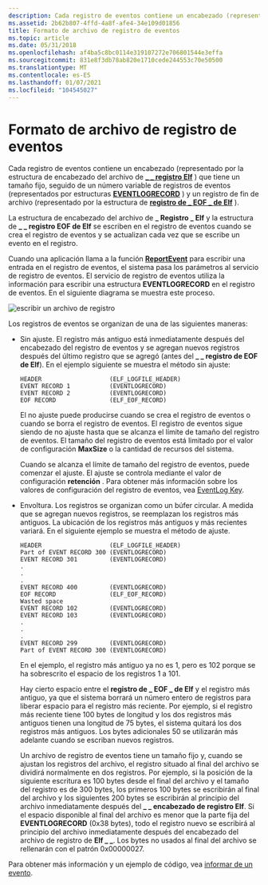 ```yaml
---
description: Cada registro de eventos contiene un encabezado (representado por la estructura de encabezado del archivo de \_ registro Elf \_ ) que tiene un tamaño fijo, seguido de un número variable de registros de eventos (representados por estructuras EVENTLOGRECORD) y un registro de fin de archivo (representado por la estructura de registro de EOF de Elf \_ \_ ).
ms.assetid: 2b62b807-4ffd-4a8f-afe4-34e109d01856
title: Formato de archivo de registro de eventos
ms.topic: article
ms.date: 05/31/2018
ms.openlocfilehash: af4ba5c8bc0114e319107272e706801544e3effa
ms.sourcegitcommit: 831e8f3db78ab820e1710cede244553c70e50500
ms.translationtype: MT
ms.contentlocale: es-ES
ms.lasthandoff: 01/07/2021
ms.locfileid: "104545027"
---
```

# <a name="event-log-file-format"></a>Formato de archivo de registro de eventos

Cada registro de eventos contiene un encabezado (representado por la estructura de encabezado del archivo de [**\_ \_ registro Elf**](/previous-versions/windows/desktop/legacy/bb309024(v=vs.85)) ) que tiene un tamaño fijo, seguido de un número variable de registros de eventos (representados por estructuras [**EVENTLOGRECORD**](/windows/desktop/api/winnt/ns-winnt-eventlogrecord) ) y un registro de fin de archivo (representado por la estructura de [**registro de \_ EOF \_ de Elf**](/previous-versions/windows/desktop/legacy/bb309022(v=vs.85)) ).

La estructura de encabezado del archivo de **\_ Registro \_ Elf** y la estructura de **\_ \_ registro EOF de Elf** se escriben en el registro de eventos cuando se crea el registro de eventos y se actualizan cada vez que se escribe un evento en el registro.

Cuando una aplicación llama a la función [**ReportEvent**](/windows/desktop/api/Winbase/nf-winbase-reporteventa) para escribir una entrada en el registro de eventos, el sistema pasa los parámetros al servicio de registro de eventos. El servicio de registro de eventos utiliza la información para escribir una estructura **EVENTLOGRECORD** en el registro de eventos. En el siguiente diagrama se muestra este proceso.

![escribir un archivo de registro](images/evreport.png)

Los registros de eventos se organizan de una de las siguientes maneras:

-   Sin ajuste. El registro más antiguo está inmediatamente después del encabezado del registro de eventos y se agregan nuevos registros después del último registro que se agregó (antes del **\_ \_ registro de EOF de Elf**). En el ejemplo siguiente se muestra el método sin ajuste:

    ``` syntax
    HEADER                   (ELF_LOGFILE_HEADER)
    EVENT RECORD 1           (EVENTLOGRECORD)
    EVENT RECORD 2           (EVENTLOGRECORD)
    EOF RECORD               (ELF_EOF_RECORD)
    ```

    El no ajuste puede producirse cuando se crea el registro de eventos o cuando se borra el registro de eventos. El registro de eventos sigue siendo de no ajuste hasta que se alcanza el límite de tamaño del registro de eventos. El tamaño del registro de eventos está limitado por el valor de configuración **MaxSize** o la cantidad de recursos del sistema.

    Cuando se alcanza el límite de tamaño del registro de eventos, puede comenzar el ajuste. El ajuste se controla mediante el valor de configuración **retención** . Para obtener más información sobre los valores de configuración del registro de eventos, vea [EventLog Key](eventlog-key.md).

-   Envoltura. Los registros se organizan como un búfer circular. A medida que se agregan nuevos registros, se reemplazan los registros más antiguos. La ubicación de los registros más antiguos y más recientes variará. En el siguiente ejemplo se muestra el método de ajuste.

    ``` syntax
    HEADER                   (ELF_LOGFILE_HEADER)
    Part of EVENT RECORD 300 (EVENTLOGRECORD)
    EVENT RECORD 301         (EVENTLOGRECORD)
    .
    .
    .
    EVENT RECORD 400         (EVENTLOGRECORD)
    EOF RECORD               (ELF_EOF_RECORD)
    Wasted space
    EVENT RECORD 102         (EVENTLOGRECORD)
    EVENT RECORD 103         (EVENTLOGRECORD)
    .
    .
    .
    EVENT RECORD 299         (EVENTLOGRECORD)
    Part of EVENT RECORD 300 (EVENTLOGRECORD)
    ```

    En el ejemplo, el registro más antiguo ya no es 1, pero es 102 porque se ha sobrescrito el espacio de los registros 1 a 101.

    Hay cierto espacio entre el **registro de \_ EOF \_ de Elf** y el registro más antiguo, ya que el sistema borrará un número entero de registros para liberar espacio para el registro más reciente. Por ejemplo, si el registro más reciente tiene 100 bytes de longitud y los dos registros más antiguos tienen una longitud de 75 bytes, el sistema quitará los dos registros más antiguos. Los bytes adicionales 50 se utilizarán más adelante cuando se escriban nuevos registros.

    Un archivo de registro de eventos tiene un tamaño fijo y, cuando se ajustan los registros del archivo, el registro situado al final del archivo se dividirá normalmente en dos registros. Por ejemplo, si la posición de la siguiente escritura es 100 bytes desde el final del archivo y el tamaño del registro es de 300 bytes, los primeros 100 bytes se escribirán al final del archivo y los siguientes 200 bytes se escribirán al principio del archivo inmediatamente después del **\_ \_ encabezado de registro Elf**. Si el espacio disponible al final del archivo es menor que la parte fija del **EVENTLOGRECORD** (0x38 bytes), todo el registro nuevo se escribirá al principio del archivo inmediatamente después del encabezado del archivo de registro de **Elf \_ \_**. Los bytes no usados al final del archivo se rellenarán con el patrón 0x00000027.

Para obtener más información y un ejemplo de código, vea [informar de un evento](reporting-an-event.md).

 

 

